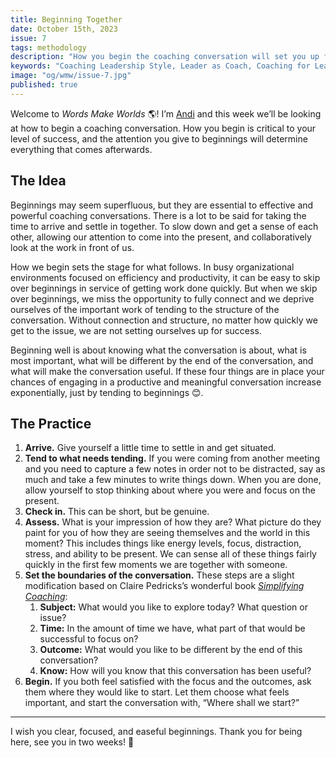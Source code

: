 ```yaml
---
title: Beginning Together
date: October 15th, 2023
issue: 7
tags: methodology
description: "How you begin the coaching conversation will set you up for success."
keywords: "Coaching Leadership Style, Leader as Coach, Coaching for Leaders, Manager as Coach"
image: "og/wmw/issue-7.jpg"
published: true
---
```


Welcome to _Words Make Worlds_ 🌎! I’m [Andi](https://methodandmatter.com/about) and this week we’ll be looking at how to begin a coaching conversation. How you begin is critical to your level of success, and the attention you give to beginnings will determine everything that comes afterwards.

## The Idea
Beginnings may seem superfluous, but they are essential to effective and powerful coaching conversations. There is a lot to be said for taking the time to arrive and settle in together. To slow down and get a sense of each other, allowing our attention to come into the present, and collaboratively look at the work in front of us.

How we begin sets the stage for what follows. In busy organizational environments focused on efficiency and productivity, it can be easy to skip over beginnings in service of getting work done quickly. But when we skip over beginnings, we miss the opportunity to fully connect and we deprive ourselves of the important work of tending to the structure of the conversation. Without connection and structure, no matter how quickly we get to the issue, we are not setting ourselves up for success.

Beginning well is about knowing what the conversation is about, what is most important, what will be different by the end of the conversation, and what will make the conversation useful. If these four things are in place your chances of engaging in a productive and meaningful conversation increase exponentially, just by tending to beginnings 😊.

## The Practice

1. **Arrive.** Give yourself a little time to settle in and get situated.
2. **Tend to what needs tending.** If you were coming from another meeting and you need to capture a few notes in order not to be distracted, say as much and take a few minutes to write things down. When you are done, allow yourself to stop thinking about where you were and focus on the present.
3. **Check in.** This can be short, but be genuine.
4. **Assess.** What is your impression of how they are? What picture do they paint for you of how they are seeing themselves and the world in this moment? This includes things like energy levels, focus, distraction, stress, and ability to be present. We can sense all of these things fairly quickly in the first few moments we are together with someone.
5. **Set the boundaries of the conversation.** These steps are a slight modification based on Claire Pedricks’s wonderful book [_Simplifying Coaching_](https://bookshop.org/p/books/simplifying-coaching-how-to-have-more-transformational-conversations-by-doing-less-claire-pedrick/15769790?ean=9780335249077):
	1. **Subject:** What would you like to explore today? What question or issue?
	2. **Time:** In the amount of time we have, what part of that would be successful to focus on?
	3. **Outcome:** What would you like to be different by the end of this conversation?
	4. **Know:** How will you know that this conversation has been useful?
6. **Begin.** If you both feel satisfied with the focus and the outcomes, ask them where they would like to start. Let them choose what feels important, and start the conversation with, “Where shall we start?”

---

I wish you clear, focused, and easeful beginnings. Thank you for being here, see you in two weeks! 🙌
